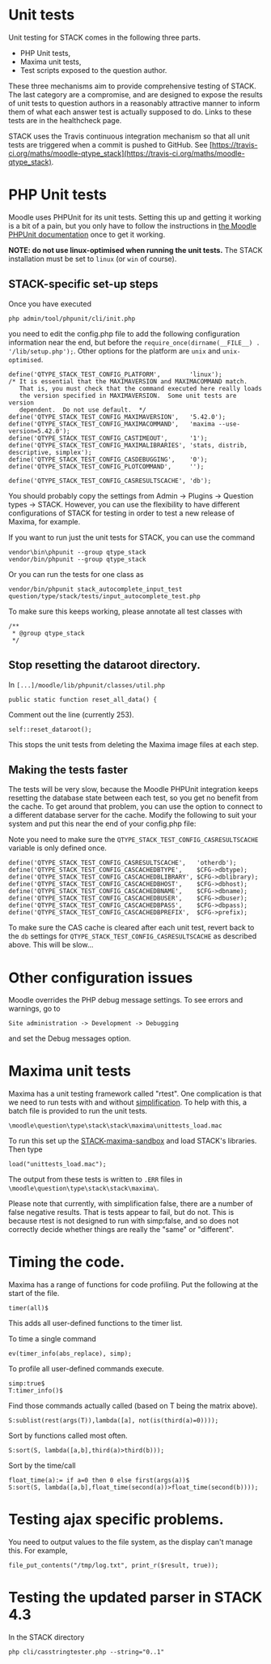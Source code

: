 # Unit tests

Unit testing for STACK comes in the following three parts.

* PHP Unit tests,
* Maxima unit tests,
* Test scripts exposed to the question author.

These three mechanisms aim to provide comprehensive testing of STACK.  The last category are a compromise, and are designed to expose the results of unit tests to question authors in a reasonably attractive manner to inform them of what each answer test is actually supposed to do.  Links to these tests are in the healthcheck page.

STACK uses the Travis continuous integration mechanism so that all unit tests are triggered when a commit is pushed to GitHub.
See [https://travis-ci.org/maths/moodle-qtype_stack](https://travis-ci.org/maths/moodle-qtype_stack).

# PHP Unit tests

Moodle uses PHPUnit for its unit tests. Setting this up and getting it working
is a bit of a pain, but you only have to follow the instructions in
[the Moodle PHPUnit documentation](http://docs.moodle.org/dev/PHPUnit) once to get it working.

**NOTE: do not use linux-optimised when running the unit tests.** The STACK installation must be set to `linux` (or `win` of course).

## STACK-specific set-up steps ##

Once you have executed

    php admin/tool/phpunit/cli/init.php

you need to edit the config.php file to add the following configuration
information near the end, but before the `require_once(dirname(__FILE__) . '/lib/setup.php');`.
Other options for the platform are `unix` and `unix-optimised`.

    define('QTYPE_STACK_TEST_CONFIG_PLATFORM',        'linux');
    /* It is essential that the MAXIMAVERSION and MAXIMACOMMAND match.
       That is, you must check that the command executed here really loads
       the version specified in MAXIMAVERSION.  Some unit tests are version
       dependent.  Do not use default.  */
    define('QTYPE_STACK_TEST_CONFIG_MAXIMAVERSION',   '5.42.0');
    define('QTYPE_STACK_TEST_CONFIG_MAXIMACOMMAND',   'maxima --use-version=5.42.0');
    define('QTYPE_STACK_TEST_CONFIG_CASTIMEOUT',      '1');
    define('QTYPE_STACK_TEST_CONFIG_MAXIMALIBRARIES', 'stats, distrib, descriptive, simplex');
    define('QTYPE_STACK_TEST_CONFIG_CASDEBUGGING',    '0');
    define('QTYPE_STACK_TEST_CONFIG_PLOTCOMMAND',     '');

    define('QTYPE_STACK_TEST_CONFIG_CASRESULTSCACHE', 'db');

You should probably copy the settings from Admin -> Plugins -> Question types -> STACK.
However, you can use the flexibility to have different configurations of STACK
for testing in order to test a new release of Maxima, for example.

If you want to run just the unit tests for STACK, you can use the command

    vendor\bin\phpunit --group qtype_stack
    vendor/bin/phpunit --group qtype_stack

Or you can run the tests for one class as

    vendor/bin/phpunit stack_autocomplete_input_test question/type/stack/tests/input_autocomplete_test.php

To make sure this keeps working, please annotate all test classes with

    /**
     * @group qtype_stack
     */

## Stop resetting the dataroot directory.


In `[...]/moodle/lib/phpunit/classes/util.php` 

    public static function reset_all_data() {

Comment out the line (currently 253).

    self::reset_dataroot();

This stops the unit tests from deleting the Maxima image files at each step.

## Making the tests faster ##

The tests will be very slow, because the Moodle PHPUnit integration keeps resetting
the database state between each test, so you get no benefit from the cache. To
get around that problem, you can use the option to connect to a different database
server for the cache. Modify the following to suit your system and put this near the end of your config.php file:

Note you need to make sure the `QTYPE_STACK_TEST_CONFIG_CASRESULTSCACHE` variable is only defined once.

    define('QTYPE_STACK_TEST_CONFIG_CASRESULTSCACHE',   'otherdb');
    define('QTYPE_STACK_TEST_CONFIG_CASCACHEDBTYPE',    $CFG->dbtype);
    define('QTYPE_STACK_TEST_CONFIG_CASCACHEDBLIBRARY', $CFG->dblibrary);
    define('QTYPE_STACK_TEST_CONFIG_CASCACHEDBHOST',    $CFG->dbhost);
    define('QTYPE_STACK_TEST_CONFIG_CASCACHEDBNAME',    $CFG->dbname);
    define('QTYPE_STACK_TEST_CONFIG_CASCACHEDBUSER',    $CFG->dbuser);
    define('QTYPE_STACK_TEST_CONFIG_CASCACHEDBPASS',    $CFG->dbpass);
    define('QTYPE_STACK_TEST_CONFIG_CASCACHEDBPREFIX',  $CFG->prefix);

To make sure the CAS cache is cleared after each unit test, revert back to the `db` settings for `QTYPE_STACK_TEST_CONFIG_CASRESULTSCACHE` as described above.  This will be slow...

# Other configuration issues

Moodle overrides the PHP debug message settings.  To see errors and warnings, go to

    Site administration -> Development -> Debugging

and set the Debug messages option.

# Maxima unit tests

Maxima has a unit testing framework called "rtest".  One complication is that we need to run tests with and without [simplification](../CAS/Simplification.md).  To help with this, a batch file is provided to run the unit tests.

    \moodle\question\type\stack\stack\maxima\unittests_load.mac
    
To run this set up the [STACK-maxima-sandbox](../CAS/STACK-Maxima_sandbox.md) and load STACK's libraries.  Then type

    load("unittests_load.mac");

The output from these tests is written to `.ERR` files in `\moodle\question\type\stack\stack\maxima\`.
    
Please note that currently, with simplification false, there are a number of false negative results.  That is tests appear to fail, but do not.  This is because rtest is not designed to run with simp:false, and so does not correctly decide whether things are really the "same" or "different".

# Timing the code.

Maxima has a range of functions for code profiling.  Put the following at the start of the file.

    timer(all)$

This adds all user-defined functions to the timer list.  

To time a single command

    ev(timer_info(abs_replace), simp);

To profile all user-defined commands execute.

    simp:true$
    T:timer_info()$

Find those commands actually called (based on T being the matrix above).

    S:sublist(rest(args(T)),lambda([a], not(is(third(a)=0))));

Sort by functions called most often.

    S:sort(S, lambda([a,b],third(a)>third(b)));

Sort by the time/call

    float_time(a):= if a=0 then 0 else first(args(a))$
    S:sort(S, lambda([a,b],float_time(second(a))>float_time(second(b))));
    
# Testing ajax specific problems.

You need to output values to the file system, as the display can't manage this.  For example,

    file_put_contents("/tmp/log.txt", print_r($result, true));

# Testing the updated parser in STACK 4.3

In the STACK directory

    php cli/casstringtester.php --string="0..1"
